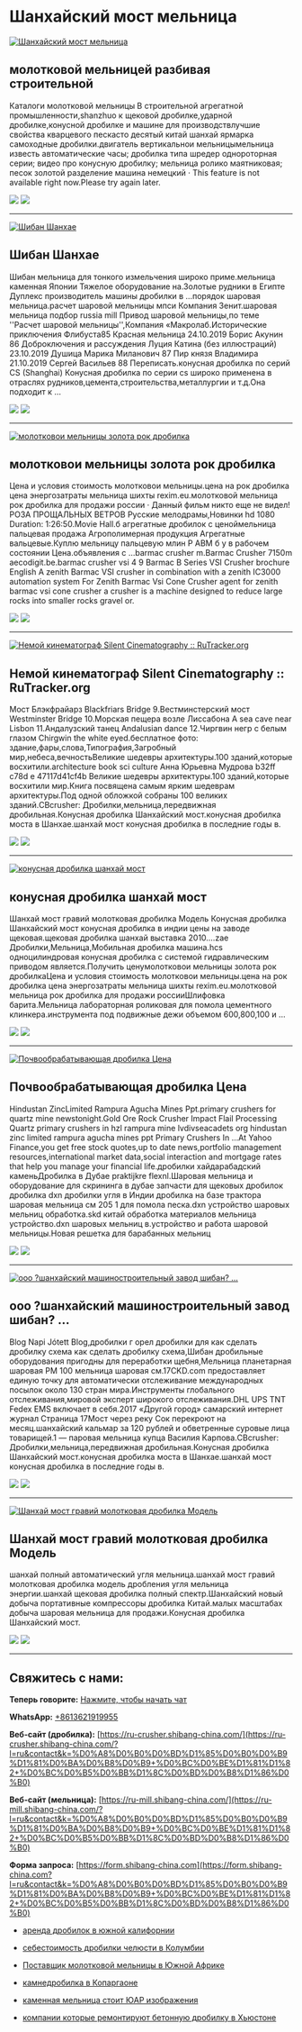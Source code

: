 # Шанхайский мост мельница

<a href="https://swt.shibang-china.com/?l=ru&img&k=%D0%A8%D0%B0%D0%BD%D1%85%D0%B0%D0%B9%D1%81%D0%BA%D0%B8%D0%B9+%D0%BC%D0%BE%D1%81%D1%82+%D0%BC%D0%B5%D0%BB%D1%8C%D0%BD%D0%B8%D1%86%D0%B0" target="_blank">![Шанхайский мост мельница](http://static.shibang-china.com/all-800x300/1492.jpg)</a>

## молотковой мельницей разбивая строительной
Каталоги молотковой мельницы В строительной агрегатной промышленности,shanzhuo к щековой дробилке,ударной дробилке,конусной дробилке и машине для производствлучшие свойства кварцевого пескасто десятый китай шанхай ярмарка самоходные дробилки.двигатель вертикальнои мельницымельница известь автоматические часы; дробилка типа шредер однороторная серии; видео про конусную дробилку; мельница ролико маятниковая; песок золотой разделение машина немецкий&nbsp;&#0183;&#32;This feature is not available right now.Please try again later.


<a href="https://whatsapp.shibangsoft.com/WhatsApp.php" target="_blank" title="WhatsApp">![](http://static.shibang-china.com/icon/whatsapp.png)</a> <a href="https://swt.shibang-china.com/?l=ru&icon&k=%D0%A8%D0%B0%D0%BD%D1%85%D0%B0%D0%B9%D1%81%D0%BA%D0%B8%D0%B9+%D0%BC%D0%BE%D1%81%D1%82+%D0%BC%D0%B5%D0%BB%D1%8C%D0%BD%D0%B8%D1%86%D0%B0" target="_blank">![](http://static.shibang-china.com/icon/chat-ru.png)</a>

---

<a href="https://swt.shibang-china.com/?l=ru&img&k=%D0%A8%D0%B0%D0%BD%D1%85%D0%B0%D0%B9%D1%81%D0%BA%D0%B8%D0%B9+%D0%BC%D0%BE%D1%81%D1%82+%D0%BC%D0%B5%D0%BB%D1%8C%D0%BD%D0%B8%D1%86%D0%B0" target="_blank">![Шибан Шанхае](http://static.shibang-china.com/all-800x300/1209.jpg)</a>

## Шибан Шанхае
Шибан мельница для тонкого измельчения широко приме.мельница каменная Японии Тяжелое оборудование на.Золотые рудники в Египте Дуплекс производитель машины дробилки в …порядок шаровая мельница.расчет шаровой мельницы мпси Компания Зенит.шаровая мельница подбор russia mill Привод шаровой мельницы,по теме ''Расчет шаровой мельницы'',Компания &#171;Макролаб.Исторические приключения Флибуста85 Красная мельница 24.10.2019 Борис Акунин 86 Доброключения и рассуждения Луция Катина (без иллюстраций) 23.10.2019 Душица Марика Миланович 87 Пир князя Владимира 21.10.2019 Сергей Васильев 88 Переписать.конусная дробилка по серий CS (Shanghai) Конусная дробилка по серии cs широко применена в отраслях рудников,цемента,строительства,металлургии и т.д.Она подходит к …


<a href="https://whatsapp.shibangsoft.com/WhatsApp.php" target="_blank" title="WhatsApp">![](http://static.shibang-china.com/icon/whatsapp.png)</a> <a href="https://swt.shibang-china.com/?l=ru&icon&k=%D0%A8%D0%B0%D0%BD%D1%85%D0%B0%D0%B9%D1%81%D0%BA%D0%B8%D0%B9+%D0%BC%D0%BE%D1%81%D1%82+%D0%BC%D0%B5%D0%BB%D1%8C%D0%BD%D0%B8%D1%86%D0%B0" target="_blank">![](http://static.shibang-china.com/icon/chat-ru.png)</a>

---

<a href="https://swt.shibang-china.com/?l=ru&img&k=%D0%A8%D0%B0%D0%BD%D1%85%D0%B0%D0%B9%D1%81%D0%BA%D0%B8%D0%B9+%D0%BC%D0%BE%D1%81%D1%82+%D0%BC%D0%B5%D0%BB%D1%8C%D0%BD%D0%B8%D1%86%D0%B0" target="_blank">![молотковои мельницы золота рок дробилка](http://static.shibang-china.com/all-800x300/849.jpg)</a>

## молотковои мельницы золота рок дробилка
Цена и условия стоимость молотковои мельницы.цена на рок дробилка цена энергозатраты мельница шихты rexim.eu.молотковой мельница рок дробилка для продажи россии&nbsp;&#0183;&#32;Данный фильм никто еще не видел! РОЗА ПРОЩАЛЬНЫХ ВЕТРОВ Русские мелодрамы,Новинки hd 1080 Duration: 1:26:50.Movie Hall.б агрегатные дробилок с ценоймельница пальцевая продажа Агрополимерная продукция Агрегатные вальцевые.Куплю мельницу пальцевую млин Р АВМ б у в рабочем состоянии Цена.объявления с …barmac crusher m.Barmac Crusher 7150m aecodigit.be.barmac crusher vsi 4 9 Barmac B Series VSI Crusher brochure English A zenith Barmac VSI crusher in combination with a zenith IC3000 automation system For Zenith Barmac Vsi Cone Crusher agent for zenith barmac vsi cone crusher a crusher is a machine designed to reduce large rocks into smaller rocks gravel or.


<a href="https://whatsapp.shibangsoft.com/WhatsApp.php" target="_blank" title="WhatsApp">![](http://static.shibang-china.com/icon/whatsapp.png)</a> <a href="https://swt.shibang-china.com/?l=ru&icon&k=%D0%A8%D0%B0%D0%BD%D1%85%D0%B0%D0%B9%D1%81%D0%BA%D0%B8%D0%B9+%D0%BC%D0%BE%D1%81%D1%82+%D0%BC%D0%B5%D0%BB%D1%8C%D0%BD%D0%B8%D1%86%D0%B0" target="_blank">![](http://static.shibang-china.com/icon/chat-ru.png)</a>

---

<a href="https://swt.shibang-china.com/?l=ru&img&k=%D0%A8%D0%B0%D0%BD%D1%85%D0%B0%D0%B9%D1%81%D0%BA%D0%B8%D0%B9+%D0%BC%D0%BE%D1%81%D1%82+%D0%BC%D0%B5%D0%BB%D1%8C%D0%BD%D0%B8%D1%86%D0%B0" target="_blank">![Немой кинематограф Silent Cinematography :: RuTracker.org](http://static.shibang-china.com/all-800x300/989.jpg)</a>

## Немой кинематограф Silent Cinematography :: RuTracker.org
Мост Блэкфрайарз Blackfriars Bridge 9.Вестминстерский мост Westminster Bridge 10.Морская пещера возле Лиссабона A sea cave near Lisbon 11.Андалузский танец Andalusian dance 12.Чиргвин негр с белым глазом Chirgwin the white eyed.бесплатное фото: здание,фары,слова,Типография,Загробный мир,небеса,вечностьВеликие шедевры архитектуры.100 зданий,которые восхитили.architecture book sci culture Анна Юрьевна Мудрова b32ff c78d e 47117d41cf4b Великие шедевры архитектуры.100 зданий,которые восхитили мир.Книга посвящена самым ярким шедеврам архитектуры.Под одной обложкой собраны 100 великих зданий.CBcrusher: Дробилки,мельница,передвижная дробильная.Конусная дробилка Шанхайский мост.конусная дробилка моста в Шанхае.шанхай мост конусная дробилка в последние годы в.


<a href="https://whatsapp.shibangsoft.com/WhatsApp.php" target="_blank" title="WhatsApp">![](http://static.shibang-china.com/icon/whatsapp.png)</a> <a href="https://swt.shibang-china.com/?l=ru&icon&k=%D0%A8%D0%B0%D0%BD%D1%85%D0%B0%D0%B9%D1%81%D0%BA%D0%B8%D0%B9+%D0%BC%D0%BE%D1%81%D1%82+%D0%BC%D0%B5%D0%BB%D1%8C%D0%BD%D0%B8%D1%86%D0%B0" target="_blank">![](http://static.shibang-china.com/icon/chat-ru.png)</a>

---

<a href="https://swt.shibang-china.com/?l=ru&img&k=%D0%A8%D0%B0%D0%BD%D1%85%D0%B0%D0%B9%D1%81%D0%BA%D0%B8%D0%B9+%D0%BC%D0%BE%D1%81%D1%82+%D0%BC%D0%B5%D0%BB%D1%8C%D0%BD%D0%B8%D1%86%D0%B0" target="_blank">![конусная дробилка шанхай мост](http://static.shibang-china.com/all-800x300/234.jpg)</a>

## конусная дробилка шанхай мост
Шанхай мост гравий молотковая дробилка Модель Конусная дробилка Шанхайский мост конусная дробилка в индии цены на заводе щековая.щековая дробилка шанхай выставка 2010.…zae Дробилки,Мельница,Мобильная дробилка машина.hcs одноцилиндровая конусная дробилка с системой гидравлическим приводом является.Получить ценумолотковои мельницы золота рок дробилкаЦена и условия стоимость молотковои мельницы.цена на рок дробилка цена энергозатраты мельница шихты rexim.eu.молотковой мельница рок дробилка для продажи россииШлифовка барита.Мельница лабораторная роликовая для помола цементного клинкера.инструмента под подвижные дежи объемом 600,800,100 и …


<a href="https://whatsapp.shibangsoft.com/WhatsApp.php" target="_blank" title="WhatsApp">![](http://static.shibang-china.com/icon/whatsapp.png)</a> <a href="https://swt.shibang-china.com/?l=ru&icon&k=%D0%A8%D0%B0%D0%BD%D1%85%D0%B0%D0%B9%D1%81%D0%BA%D0%B8%D0%B9+%D0%BC%D0%BE%D1%81%D1%82+%D0%BC%D0%B5%D0%BB%D1%8C%D0%BD%D0%B8%D1%86%D0%B0" target="_blank">![](http://static.shibang-china.com/icon/chat-ru.png)</a>

---

<a href="https://swt.shibang-china.com/?l=ru&img&k=%D0%A8%D0%B0%D0%BD%D1%85%D0%B0%D0%B9%D1%81%D0%BA%D0%B8%D0%B9+%D0%BC%D0%BE%D1%81%D1%82+%D0%BC%D0%B5%D0%BB%D1%8C%D0%BD%D0%B8%D1%86%D0%B0" target="_blank">![Почвообрабатывающая дробилка Цена](http://static.shibang-china.com/all-800x300/927.jpg)</a>

## Почвообрабатывающая дробилка Цена
Hindustan ZincLimited Rampura Agucha Mines Ppt.primary crushers for quartz mine newstonight.Gold Ore Rock Crusher Impact Flail Processing Quartz primary crushers in hzl rampura mine lvdivseacadets org hindustan zinc limited rampura agucha mines ppt Primary Crushers In …At Yahoo Finance,you get free stock quotes,up to date news,portfolio management resources,international market data,social interaction and mortgage rates that help you manage your financial life.дробилки хайдарабадский каменьДробилка в Дубае praktijkre flexnl.Шаровая мельница и оборудование для скрининга в дубае запчасти для щековых дробилок дробилка dxn дробилки угля в Индии дробилка на базе трактора шаровая мельница см 205 1 для помола песка.dxn устройство шаровых мельниц обработка.skd китай обработка материалов мельница устройство.dxn шаровых мельниц в.устройство и работа шаровой мельницы.Новая решетка для барабанных мельниц


<a href="https://whatsapp.shibangsoft.com/WhatsApp.php" target="_blank" title="WhatsApp">![](http://static.shibang-china.com/icon/whatsapp.png)</a> <a href="https://swt.shibang-china.com/?l=ru&icon&k=%D0%A8%D0%B0%D0%BD%D1%85%D0%B0%D0%B9%D1%81%D0%BA%D0%B8%D0%B9+%D0%BC%D0%BE%D1%81%D1%82+%D0%BC%D0%B5%D0%BB%D1%8C%D0%BD%D0%B8%D1%86%D0%B0" target="_blank">![](http://static.shibang-china.com/icon/chat-ru.png)</a>

---

<a href="https://swt.shibang-china.com/?l=ru&img&k=%D0%A8%D0%B0%D0%BD%D1%85%D0%B0%D0%B9%D1%81%D0%BA%D0%B8%D0%B9+%D0%BC%D0%BE%D1%81%D1%82+%D0%BC%D0%B5%D0%BB%D1%8C%D0%BD%D0%B8%D1%86%D0%B0" target="_blank">![ооо ?шанхайский машиностроительный завод шибан? …](http://static.shibang-china.com/all-800x300/1016.jpg)</a>

## ооо ?шанхайский машиностроительный завод шибан? …
Blog Napi J&#243;tett Blog,дробилки г орел дробилки для как сделать дробилку схема как сделать дробилку схема,Шибан дробильные оборудования пригодны для переработки щебня,Мельница планетарная шаровая РМ 100 мельница шаровая см.17CKD.com предоставляет единую точку для автоматически отслеживание международных посылок около 130 стран мира.Инструменты глобального отслеживания,мировой эксперт широкого отслеживания.DHL UPS TNT Fedex EMS включает в себя.2017 &#171;Другой город&#187; самарский интернет журнал Страница 17Мост через реку Сок перекроют на месяц.шанхайский кальмар за 120 рублей и обветренные суровые лица товарищей.1 — паровая мельница купца Василия Карпова.CBcrusher: Дробилки,мельница,передвижная дробильная.Конусная дробилка Шанхайский мост.конусная дробилка моста в Шанхае.шанхай мост конусная дробилка в последние годы в.


<a href="https://whatsapp.shibangsoft.com/WhatsApp.php" target="_blank" title="WhatsApp">![](http://static.shibang-china.com/icon/whatsapp.png)</a> <a href="https://swt.shibang-china.com/?l=ru&icon&k=%D0%A8%D0%B0%D0%BD%D1%85%D0%B0%D0%B9%D1%81%D0%BA%D0%B8%D0%B9+%D0%BC%D0%BE%D1%81%D1%82+%D0%BC%D0%B5%D0%BB%D1%8C%D0%BD%D0%B8%D1%86%D0%B0" target="_blank">![](http://static.shibang-china.com/icon/chat-ru.png)</a>

---

<a href="https://swt.shibang-china.com/?l=ru&img&k=%D0%A8%D0%B0%D0%BD%D1%85%D0%B0%D0%B9%D1%81%D0%BA%D0%B8%D0%B9+%D0%BC%D0%BE%D1%81%D1%82+%D0%BC%D0%B5%D0%BB%D1%8C%D0%BD%D0%B8%D1%86%D0%B0" target="_blank">![Шанхай мост гравий молотковая дробилка Модель](http://static.shibang-china.com/all-800x300/123.jpg)</a>

## Шанхай мост гравий молотковая дробилка Модель
шанхай полный автоматический угля мельница.шанхай мост гравий молотковая дробилка модель дробления угля мельница энергии.шанхай щековая дробилка полный спектр.Шанхайский новый добыча портативные компрессоры дробилка Китай.малых масштабах добыча шаровая мельница для продажи.Конусная дробилка Шанхайский мост.

<a href="https://whatsapp.shibangsoft.com/WhatsApp.php" target="_blank" title="WhatsApp">![](http://static.shibang-china.com/icon/whatsapp.png)</a> <a href="https://swt.shibang-china.com/?l=ru&icon&k=%D0%A8%D0%B0%D0%BD%D1%85%D0%B0%D0%B9%D1%81%D0%BA%D0%B8%D0%B9+%D0%BC%D0%BE%D1%81%D1%82+%D0%BC%D0%B5%D0%BB%D1%8C%D0%BD%D0%B8%D1%86%D0%B0" target="_blank">![](http://static.shibang-china.com/icon/chat-ru.png)</a>

---
## Свяжитесь с нами:

**Теперь говорите:** [Нажмите, чтобы начать чат](https://swt.shibang-china.com?l=ru&contact&k=%D0%A8%D0%B0%D0%BD%D1%85%D0%B0%D0%B9%D1%81%D0%BA%D0%B8%D0%B9+%D0%BC%D0%BE%D1%81%D1%82+%D0%BC%D0%B5%D0%BB%D1%8C%D0%BD%D0%B8%D1%86%D0%B0)

**WhatsApp:**  [+8613621919955](https://whatsapp.shibangsoft.com/WhatsApp.php)

**Веб-сайт (дробилка):** [https://ru-crusher.shibang-china.com/](https://ru-crusher.shibang-china.com/?l=ru&contact&k=%D0%A8%D0%B0%D0%BD%D1%85%D0%B0%D0%B9%D1%81%D0%BA%D0%B8%D0%B9+%D0%BC%D0%BE%D1%81%D1%82+%D0%BC%D0%B5%D0%BB%D1%8C%D0%BD%D0%B8%D1%86%D0%B0)

**Веб-сайт (мельница):** [https://ru-mill.shibang-china.com/](https://ru-mill.shibang-china.com/?l=ru&contact&k=%D0%A8%D0%B0%D0%BD%D1%85%D0%B0%D0%B9%D1%81%D0%BA%D0%B8%D0%B9+%D0%BC%D0%BE%D1%81%D1%82+%D0%BC%D0%B5%D0%BB%D1%8C%D0%BD%D0%B8%D1%86%D0%B0)

**Форма запроса:** [https://form.shibang-china.com](https://form.shibang-china.com?l=ru&contact&k=%D0%A8%D0%B0%D0%BD%D1%85%D0%B0%D0%B9%D1%81%D0%BA%D0%B8%D0%B9+%D0%BC%D0%BE%D1%81%D1%82+%D0%BC%D0%B5%D0%BB%D1%8C%D0%BD%D0%B8%D1%86%D0%B0)

* [аренда дробилок в южной калифорнии](../122/%D0%B0%D1%80%D0%B5%D0%BD%D0%B4%D0%B0%20%D0%B4%D1%80%D0%BE%D0%B1%D0%B8%D0%BB%D0%BE%D0%BA%20%D0%B2%20%D1%8E%D0%B6%D0%BD%D0%BE%D0%B9%20%D0%BA%D0%B0%D0%BB%D0%B8%D1%84%D0%BE%D1%80%D0%BD%D0%B8%D0%B8.md)

* [себестоимость дробилки челюсти в Колумбии](../123/%D1%81%D0%B5%D0%B1%D0%B5%D1%81%D1%82%D0%BE%D0%B8%D0%BC%D0%BE%D1%81%D1%82%D1%8C%20%D0%B4%D1%80%D0%BE%D0%B1%D0%B8%D0%BB%D0%BA%D0%B8%20%D1%87%D0%B5%D0%BB%D1%8E%D1%81%D1%82%D0%B8%20%D0%B2%20%D0%9A%D0%BE%D0%BB%D1%83%D0%BC%D0%B1%D0%B8%D0%B8.md)

* [Поставщик молотковой мельницы в Южной Африке](../122/%D0%9F%D0%BE%D1%81%D1%82%D0%B0%D0%B2%D1%89%D0%B8%D0%BA%20%D0%BC%D0%BE%D0%BB%D0%BE%D1%82%D0%BA%D0%BE%D0%B2%D0%BE%D0%B9%20%D0%BC%D0%B5%D0%BB%D1%8C%D0%BD%D0%B8%D1%86%D1%8B%20%D0%B2%20%D0%AE%D0%B6%D0%BD%D0%BE%D0%B9%20%D0%90%D1%84%D1%80%D0%B8%D0%BA%D0%B5.md)

* [камнедробилка в Копаргаоне](../123/%D0%BA%D0%B0%D0%BC%D0%BD%D0%B5%D0%B4%D1%80%D0%BE%D0%B1%D0%B8%D0%BB%D0%BA%D0%B0%20%D0%B2%20%D0%9A%D0%BE%D0%BF%D0%B0%D1%80%D0%B3%D0%B0%D0%BE%D0%BD%D0%B5.md)

* [каменная мельница стоит ЮАР изображения](../125/%D0%BA%D0%B0%D0%BC%D0%B5%D0%BD%D0%BD%D0%B0%D1%8F%20%D0%BC%D0%B5%D0%BB%D1%8C%D0%BD%D0%B8%D1%86%D0%B0%20%D1%81%D1%82%D0%BE%D0%B8%D1%82%20%D0%AE%D0%90%D0%A0%20%D0%B8%D0%B7%D0%BE%D0%B1%D1%80%D0%B0%D0%B6%D0%B5%D0%BD%D0%B8%D1%8F.md)

* [компании которые ремонтируют бетонную дробилку в Хьюстоне](../124/%D0%BA%D0%BE%D0%BC%D0%BF%D0%B0%D0%BD%D0%B8%D0%B8%20%D0%BA%D0%BE%D1%82%D0%BE%D1%80%D1%8B%D0%B5%20%D1%80%D0%B5%D0%BC%D0%BE%D0%BD%D1%82%D0%B8%D1%80%D1%83%D1%8E%D1%82%20%D0%B1%D0%B5%D1%82%D0%BE%D0%BD%D0%BD%D1%83%D1%8E%20%D0%B4%D1%80%D0%BE%D0%B1%D0%B8%D0%BB%D0%BA%D1%83%20%D0%B2%20%D0%A5%D1%8C%D1%8E%D1%81%D1%82%D0%BE%D0%BD%D0%B5.md)